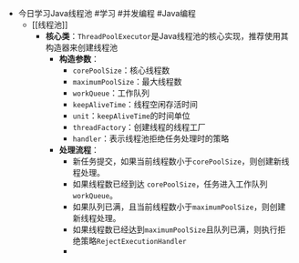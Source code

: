 - 今日学习Java线程池 #学习 #并发编程 #Java编程
	- [[线程池]]
		- **核心类**：`ThreadPoolExecutor`是Java线程池的核心实现，推荐使用其构造器来创建线程池
			- **构造参数**：
				- `corePoolSize`：核心线程数
				- `maximumPoolSize`：最大线程数
				- `workQueue`：工作队列
				- `keepAliveTime`：线程空闲存活时间
				- `unit`：`keepAliveTime`的时间单位
				- `threadFactory`：创建线程的线程工厂
				- `handler`：表示线程池拒绝任务处理时的策略
			- **处理流程**：
				- 新任务提交，如果当前线程数小于`corePoolSize`，则创建新线程处理。
				- 如果线程数已经到达 `corePoolSize`，任务进入工作队列`workQueue`。
				- 如果队列已满，且当前线程数小于`maximumPoolSize`，则创建新线程处理。
				- 如果线程数已经达到`maximumPoolSize`且队列已满，则执行拒绝策略`RejectExecutionHandler`
				-